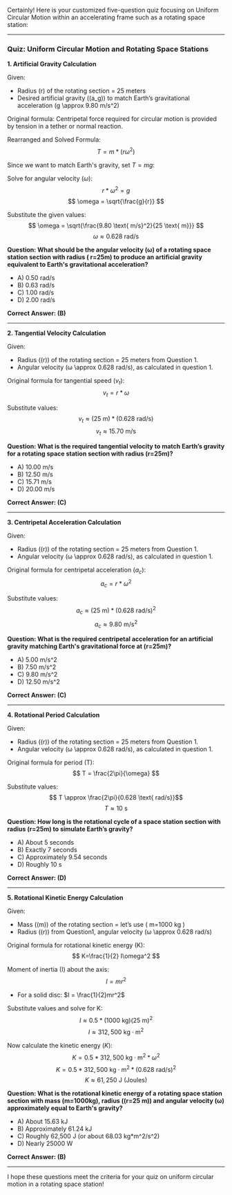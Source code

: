 Certainly! Here is your customized five-question quiz focusing on Uniform Circular Motion within an accelerating frame such as a rotating space station:

---

### Quiz: Uniform Circular Motion and Rotating Space Stations

**1. Artificial Gravity Calculation**

Given:
- Radius (r) of the rotating section = 25 meters
- Desired artificial gravity (\(a_g\)) to match Earth’s gravitational acceleration \(g \approx 9.80 m/s^2\)

Original formula: Centripetal force required for circular motion is provided by tension in a tether or normal reaction.

Rearranged and Solved Formula:
$$ T = m * (r \omega^2) $$

Since we want to match Earth's gravity, set $T = mg$:

Solve for angular velocity ($\omega$):
$$ r * \omega^2 = g $$
$$ \omega = \sqrt{\frac{g}{r}} $$

Substitute the given values:
$$ \omega = \sqrt{\frac{9.80 \text{ m/s}^2}{25 \text{ m}}} $$
$$ \omega \approx 0.628 \text{ rad/s} $$

**Question: What should be the angular velocity (ω) of a rotating space station section with radius \( r=25m\) to produce an artificial gravity equivalent to Earth's gravitational acceleration?**
- A) 0.50 rad/s
- B) 0.63 rad/s
- C) 1.00 rad/s
- D) 2.00 rad/s

**Correct Answer: (B)**

---

**2. Tangential Velocity Calculation**

Given:
- Radius (\(r\)) of the rotating section = 25 meters from Question 1.
- Angular velocity \(ω \approx 0.628 rad/s\), as calculated in question 1.

Original formula for tangential speed ($v_t$):
$$ v_t = r * \omega $$

Substitute values:
$$ v_t \approx (25 \text{ m}) * (0.628 \text{ rad/s})$$
$$ v_t \approx 15.70 \text{ m/s} $$

**Question: What is the required tangential velocity to match Earth’s gravity for a rotating space station section with radius \(r=25m\)?**
- A) 10.00 m/s
- B) 12.50 m/s
- C) 15.71 m/s
- D) 20.00 m/s

**Correct Answer: (C)**

---

**3. Centripetal Acceleration Calculation**

Given:
- Radius (\(r\)) of the rotating section = 25 meters from Question 1.
- Angular velocity \(ω \approx 0.628 rad/s\), as calculated in question 1.

Original formula for centripetal acceleration ($a_c$):
$$ a_c = r * \omega^2 $$

Substitute values:
$$ a_c \approx (25 \text{ m}) * (0.628 \text{ rad/s})^2 $$
$$ a_c \approx 9.80 \text{ m/s}^2$$

**Question: What is the required centripetal acceleration for an artificial gravity matching Earth's gravitational force at \(r=25m\)?**
- A) 5.00 m/s^2
- B) 7.50 m/s^2
- C) 9.80 m/s^2
- D) 12.50 m/s^2

**Correct Answer: (C)**

---

**4. Rotational Period Calculation**

Given:
- Radius (\(r\)) of the rotating section = 25 meters from Question 1.
- Angular velocity \(ω \approx 0.628 rad/s\), as calculated in question 1.

Original formula for period (T):
$$ T = \frac{2\pi}{\omega} $$

Substitute values:
$$ T \approx \frac{2\pi}{0.628 \text{ rad/s}}$$
$$ T \approx 10 \text{ s}$$

**Question: How long is the rotational cycle of a space station section with radius \(r=25m\) to simulate Earth’s gravity?**
- A) About 5 seconds
- B) Exactly 7 seconds
- C) Approximately 9.54 seconds
- D) Roughly 10 s

**Correct Answer: (D)**

---

**5. Rotational Kinetic Energy Calculation**

Given:
- Mass (\(m\)) of the rotating section = let’s use \( m=1000 kg \)
- Radius (\(r\)) from Question1, angular velocity \(ω \approx 0.628 rad/s\)

Original formula for rotational kinetic energy (K):
$$ K=\frac{1}{2} I\omega^2 $$

Moment of inertia (I) about the axis:
$$ I = mr^2 $$
- For a solid disc: $I = \frac{1}{2}mr^2$
  
Substitute values and solve for K:
$$ I \approx 0.5 * (1000 \text{ kg})(25 \text{ m})^2 $$
$$ I \approx 312,500 \text{ kg}\cdot\text{m}^2 $$

Now calculate the kinetic energy ($K$):
$$ K = 0.5 * 312,500 \text{ kg}\cdot\text{m}^2 * \omega^2 $$
$$ K = 0.5 * 312,500 \text{ kg}\cdot\text{m}^2 *(0.628 \text{ rad/s})^2 $$
$$ K \approx 61,250 \text{ J (Joules)} $$

**Question: What is the rotational kinetic energy of a rotating space station section with mass \(m=1000kg\), radius (\(r=25 m\)) and angular velocity \(ω\) approximately equal to Earth's gravity?**
- A) About 15.63 kJ
- B) Approximately 61.24 kJ
- C) Roughly 62,500 J (or about 68.03 kg*m^2/s^2)
- D) Nearly 25000 W

**Correct Answer: (B)**

---

I hope these questions meet the criteria for your quiz on uniform circular motion in a rotating space station!